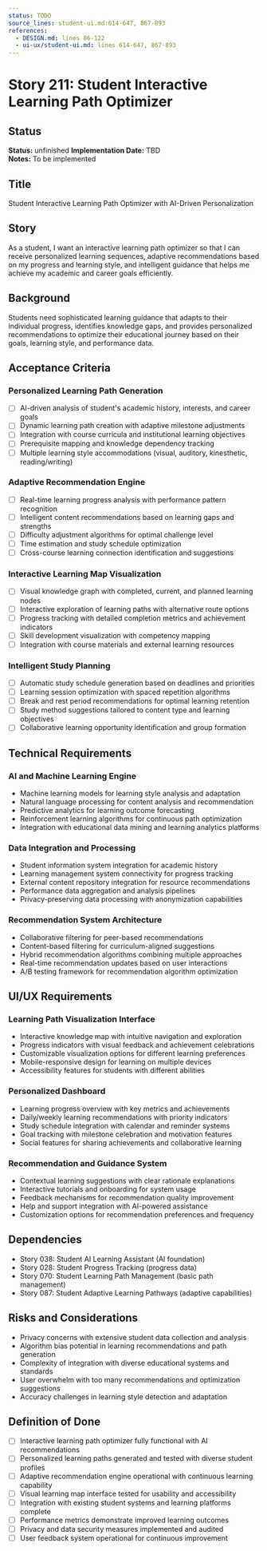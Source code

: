```yaml
---
status: TODO
source_lines: student-ui.md:614-647, 867-893
references:
  - DESIGN.md: lines 86-122
  - ui-ux/student-ui.md: lines 614-647, 867-893
---
```

# Story 211: Student Interactive Learning Path Optimizer

## Status
**Status:** unfinished
**Implementation Date:** TBD  
**Notes:** To be implemented

## Title
Student Interactive Learning Path Optimizer with AI-Driven Personalization

## Story
As a student, I want an interactive learning path optimizer so that I can receive personalized learning sequences, adaptive recommendations based on my progress and learning style, and intelligent guidance that helps me achieve my academic and career goals efficiently.

## Background
Students need sophisticated learning guidance that adapts to their individual progress, identifies knowledge gaps, and provides personalized recommendations to optimize their educational journey based on their goals, learning style, and performance data.

## Acceptance Criteria

### Personalized Learning Path Generation
- [ ] AI-driven analysis of student's academic history, interests, and career goals
- [ ] Dynamic learning path creation with adaptive milestone adjustments
- [ ] Integration with course curricula and institutional learning objectives
- [ ] Prerequisite mapping and knowledge dependency tracking
- [ ] Multiple learning style accommodations (visual, auditory, kinesthetic, reading/writing)

### Adaptive Recommendation Engine
- [ ] Real-time learning progress analysis with performance pattern recognition
- [ ] Intelligent content recommendations based on learning gaps and strengths
- [ ] Difficulty adjustment algorithms for optimal challenge level
- [ ] Time estimation and study schedule optimization
- [ ] Cross-course learning connection identification and suggestions

### Interactive Learning Map Visualization
- [ ] Visual knowledge graph with completed, current, and planned learning nodes
- [ ] Interactive exploration of learning paths with alternative route options
- [ ] Progress tracking with detailed completion metrics and achievement indicators
- [ ] Skill development visualization with competency mapping
- [ ] Integration with course materials and external learning resources

### Intelligent Study Planning
- [ ] Automatic study schedule generation based on deadlines and priorities
- [ ] Learning session optimization with spaced repetition algorithms
- [ ] Break and rest period recommendations for optimal learning retention
- [ ] Study method suggestions tailored to content type and learning objectives
- [ ] Collaborative learning opportunity identification and group formation

## Technical Requirements

### AI and Machine Learning Engine
- Machine learning models for learning style analysis and adaptation
- Natural language processing for content analysis and recommendation
- Predictive analytics for learning outcome forecasting
- Reinforcement learning algorithms for continuous path optimization
- Integration with educational data mining and learning analytics platforms

### Data Integration and Processing
- Student information system integration for academic history
- Learning management system connectivity for progress tracking
- External content repository integration for resource recommendations
- Performance data aggregation and analysis pipelines
- Privacy-preserving data processing with anonymization capabilities

### Recommendation System Architecture
- Collaborative filtering for peer-based recommendations
- Content-based filtering for curriculum-aligned suggestions
- Hybrid recommendation algorithms combining multiple approaches
- Real-time recommendation updates based on user interactions
- A/B testing framework for recommendation algorithm optimization

## UI/UX Requirements

### Learning Path Visualization Interface
- Interactive knowledge map with intuitive navigation and exploration
- Progress indicators with visual feedback and achievement celebrations
- Customizable visualization options for different learning preferences
- Mobile-responsive design for learning on multiple devices
- Accessibility features for students with different abilities

### Personalized Dashboard
- Learning progress overview with key metrics and achievements
- Daily/weekly learning recommendations with priority indicators
- Study schedule integration with calendar and reminder systems
- Goal tracking with milestone celebration and motivation features
- Social features for sharing achievements and collaborative learning

### Recommendation and Guidance System
- Contextual learning suggestions with clear rationale explanations
- Interactive tutorials and onboarding for system usage
- Feedback mechanisms for recommendation quality improvement
- Help and support integration with AI-powered assistance
- Customization options for recommendation preferences and frequency

## Dependencies
- Story 038: Student AI Learning Assistant (AI foundation)
- Story 028: Student Progress Tracking (progress data)
- Story 070: Student Learning Path Management (basic path management)
- Story 087: Student Adaptive Learning Pathways (adaptive capabilities)

## Risks and Considerations
- Privacy concerns with extensive student data collection and analysis
- Algorithm bias potential in learning recommendations and path generation
- Complexity of integration with diverse educational systems and standards
- User overwhelm with too many recommendations and optimization suggestions
- Accuracy challenges in learning style detection and adaptation

## Definition of Done
- [ ] Interactive learning path optimizer fully functional with AI recommendations
- [ ] Personalized learning paths generated and tested with diverse student profiles
- [ ] Adaptive recommendation engine operational with continuous learning capability
- [ ] Visual learning map interface tested for usability and accessibility
- [ ] Integration with existing student systems and learning platforms complete
- [ ] Performance metrics demonstrate improved learning outcomes
- [ ] Privacy and data security measures implemented and audited
- [ ] User feedback system operational for continuous improvement

